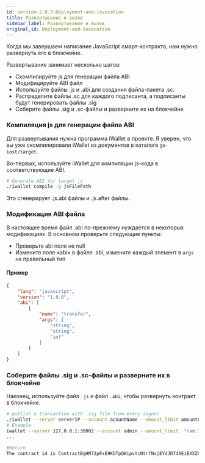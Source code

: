 ```yaml
---
id: version-2.0.3-Deployment-and-invocation
title: Развертывание и вызов
sidebar_label: Развертывание и вызов
original_id: Deployment-and-invocation
---
```


Когда мы завершаем написание JavaScript смарт-контракта, нам нужно развернуть его в блокчейне.

Развертывание занимает несколько шагов:

- Скомпилируйте js для генерации файла ABI
- Модифицируйте ABI файл
- Используйте файлы .js и .abi для создания файла-пакета .sc.
- Распределите файлы .sc для каждого подписанта, а подписанты будут генерировать файлы .sig
- Соберите файлы .sig и .sc-файлы и разверните их на блокчейне

### Компиляция js для генерации файла ABI

Для развертывания нужна программа iWallet в проекте. Я уверен, что вы уже скомпилировали iWallet из документов в каталоге `go-iost/target`.

Во-первых, используйте iWallet для компиляции js-кода в соответствующие ABI.

```bash
# Generate ABI for target js
./iwallet compile -g jsFilePath
```

Это сгенерирует .js.abi файлы и .js.after файлы.

### Модификация ABI файла
В настоящее время файл .abi по-прежнему нуждается в некоторых модификациях. В основном проверьте следующие пункты:

- Проверьте abi поле не null
- Измените поле «abi» в файле .abi, измените каждый элемент в `args` на правильный тип

#### Пример
```json
{
    "lang": "javascript",
    "version": "1.0.0",
    "abi": [
        {
            "name": "transfer",
            "args": [
                "string",
                "string",
                "int"
            ]
        }
    ]
}
```

### Соберите файлы .sig и .sc-файлы и разверните их в блокчейне
Наконец, используйте файл ```.js``` и файл ```.abi```, чтобы развернуть контракт в блокчейне.

```bash
# publish a transaction with .sig file from every signer
./iwallet --server serverIP --account acountName --amount_limit amountLimit publish jsFilePath abiFilePath
# Example
iwallet --server 127.0.0.1:30002 --account admin --amount_limit  "ram:100000" publish contract/lucky_bet.js contract/lucky_bet.js.abi
...

#Return
The contract id is ContractBgHM72pFxE9KbTpQWipvYcNtrfNxjEYdJD7dAEiEXXZh
```
